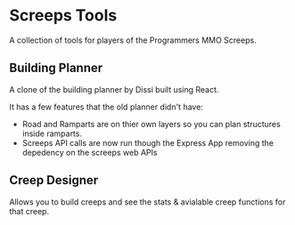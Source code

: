 # Screeps Tools

A collection of tools for players of the Programmers MMO Screeps.

## Building Planner

A clone of the building planner by Dissi built using React.

It has a few features that the old planner didn't have:

 - Road and Ramparts are on thier own layers so you can plan structures inside ramparts.
 - Screeps API calls are now run though the Express App removing the depedency on the screeps web APIs

## Creep Designer

Allows you to build creeps and see the stats & avialable creep functions for that creep.